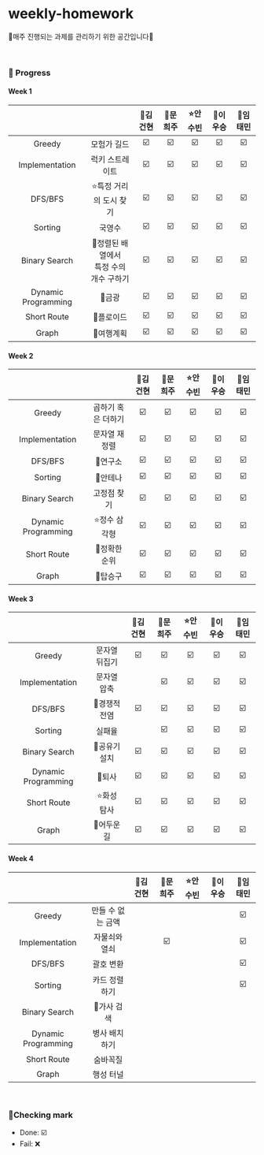 # weekly-homework
🍒매주 진행되는 과제를 관리하기 위한 공간입니다🍒

<br>


### 🍒 Progress

#### Week 1
|              |             | 👑김건현    | 🐹문희주        | :star:안수빈       | 💪이우승       | 🦄임태민       |
| :----------------:  | :----------------: |  :----------------: |  :----------------: | :----------------:  | :----------------:  | :----------------:  |
| Greedy               | 모험가 길드                          |     ☑️         |             ☑️ |          ☑️ |      ☑️        |         ☑️ |
| Implementation       | 럭키 스트레이트                      |     ☑️         |             ☑️ |          ☑️ |      ☑️        |         ☑️ |
| DFS/BFS              | :star:특정 거리의 도시 찾기                |       ☑️       |             ☑️ |          ☑️ |      ☑️        |         ☑️ |
| Sorting              | 국영수                              |       ☑️       |             ☑️ |          ☑️ |       ☑️       |         ☑️ |
| Binary Search        | 💪정렬된 배열에서 <br>특정 수의 개수 구하기        |      ☑️        |             ☑️ |          ☑️ |     ☑️         |         ☑️ |
| Dynamic Programming  | 👑금광                                |       ☑️       |             ☑️ |          ☑️ |      ☑️        |         ☑️ |
| Short Route          | 🦄플로이드                           |       ☑️       |            ☑️ |          ☑️ |       ☑️       |     ☑️     |
| Graph                | 🐹여행계획                            |        ☑️      |             ☑️ |          ☑️ |      ☑️        |      ☑️    |


#### Week 2
|              |             | 👑김건현    | 🐹문희주        | :star:안수빈       | 💪이우승       | 🦄임태민       |
| :----------------:  | :----------------: |  :----------------: |  :----------------: | :----------------:  | :----------------:  | :----------------:  |
| Greedy               | 곱하기 혹은 더하기       |      ☑️        |      ☑️       |       ☑️    |       ☑️       |     ☑️     |
| Implementation       | 문자열 재정렬           |       ☑️       |       ☑️       |     ☑️      |         ☑️     |      ☑️    |
| DFS/BFS              | 💪연구소                |      ☑️        |       ☑️       |     ☑️      |       ☑️       |      ☑️    |
| Sorting              | 👑안테나                |      ☑️        |       ☑️       |     ☑️      |     ☑️       |      ☑️    |
| Binary Search        | 고정점 찾기            |       ☑️       |       ☑️      |     ☑️      |       ☑️       |     ☑️     |
| Dynamic Programming  | :star:정수 삼각형            |    ☑️          |      ☑️      |     ☑️      |      ☑️        |     ☑️     |
| Short Route          | 🐹정확한 순위            |        ☑️      |       ☑️      |     ☑️      |      ☑️        |    ☑️     |
| Graph                | 🦄탑승구                |      ☑️        |       ☑️       |      ☑️     |       ☑️       |     ☑️     |

#### Week 3
|              |             | 👑김건현    | 🐹문희주        | :star:안수빈       | 💪이우승       | 🦄임태민       |
| :----------------:  | :----------------: |  :----------------: |  :----------------: | :----------------:  | :----------------:  | :----------------:  |
| Greedy               | 문자열 뒤집기       |       ☑️       |      ☑️      |     ☑️     |      ☑️       |    ☑️    |
| Implementation       | 문자열 압축           |            |      ☑️       |     ☑️     |      ☑️       |     ☑️    |
| DFS/BFS              | 🦄경쟁적 전염            |   ☑️          |      ☑️      |    ☑️      |      ☑️        |     ☑️     |
| Sorting              | 실패율              |            |       ☑️      |      ☑️    |      ☑️      |     ☑️    |
| Binary Search        | 👑공유기 설치            |     ☑️        |      ☑️     |      ☑️    |      ☑️       |    ☑️      |
| Dynamic Programming  | 🐹퇴사            |        ☑️    |       ☑️     |      ☑️    |       ☑️       |    ☑️     |
| Short Route          | :star:화성 탐사         |         ☑️    |       ☑️     |     ☑️     |      ☑️        |   ☑️      |
| Graph                | 💪어두운 길          |      ☑️       |      ☑️       |     ☑️     |      ☑️       |    ☑️     |


#### Week 4
|              |             | 👑김건현    | 🐹문희주        | :star:안수빈       | 💪이우승       | 🦄임태민       |
| :----------------:  | :----------------: |  :----------------: |  :----------------: | :----------------:  | :----------------:  | :----------------:  |
| Greedy               | 만들 수 없는 금액       |              |            |          |             |      ☑️    |
| Implementation       | 자물쇠와 열쇠           |            |       ☑️      |          |             |    ☑️     |
| DFS/BFS              | 괄호 변환            |             |            |          |              |    ☑️      |
| Sorting              | 카드 정렬하기              |            |             |          |            |     ☑️    |
| Binary Search        | 🐹가사 검색            |             |           |          |             |          |
| Dynamic Programming  | 병사 배치하기            |            |            |          |              |         |
| Short Route          | 숨바꼭질         |             |           |          |             |         |
| Graph                | 행성 터널          |             |             |          |             |         |

<br>

### 🍒Checking mark
* Done: ☑️ <br>
* Fail: ❌ <br>
